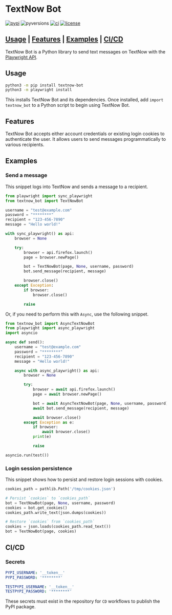 # TextNow Bot

[![pypi](https://img.shields.io/pypi/v/textnow-bot)](https://pypi.org/project/textnow-bot)
![pyversions](https://img.shields.io/pypi/pyversions/textnow-bot)
[![ci](https://github.com/george-lim/textnow-bot-python/workflows/CI/badge.svg)](https://github.com/george-lim/textnow-bot-python/actions)
[![license](https://img.shields.io/github/license/george-lim/textnow-bot-python)](https://github.com/george-lim/textnow-bot-python/blob/main/LICENSE)

## [Usage](#usage) | [Features](#features) | [Examples](#examples) | [CI/CD](#cicd)

TextNow Bot is a Python library to send text messages on TextNow with the [Playwright API](https://microsoft.github.io/playwright-python).

## Usage

```bash
python3 -m pip install textnow-bot
python3 -m playwright install
```

This installs TextNow Bot and its dependencies. Once installed, add `import textnow_bot` to a Python script to begin using TextNow Bot.

## Features

TextNow Bot accepts either account credentials or existing login cookies to authenticate the user. It allows users to send messages programmatically to various recipients.

## Examples

### Send a message

This snippet logs into TextNow and sends a message to a recipient.

```python
from playwright import sync_playwright
from textnow_bot import TextNowBot

username = "test@example.com"
password = "********"
recipient = "123-456-7890"
message = "Hello world!"

with sync_playwright() as api:
    browser = None

    try:
        browser = api.firefox.launch()
        page = browser.newPage()

        bot = TextNowBot(page, None, username, password)
        bot.send_message(recipient, message)

        browser.close()
    except Exception:
        if browser:
            browser.close()

        raise
```

Or, if you need to perform this with `Async`, use the following snippet.

```python
from textnow_bot import AsyncTextNowBot
from playwright import async_playwright
import asyncio

async def send():
    username = "test@example.com"
    password = "********"
    recipient = "123-456-7890"
    message = "Hello world!"

    async with async_playwright() as api:
        browser = None

        try:
            browser = await api.firefox.launch()
            page = await browser.newPage()

            bot = await AsyncTextNowBot(page, None, username, password)
            await bot.send_message(recipient, message)

            await browser.close()
        except Exception as e:
            if browser:
                await browser.close()
            print(e)

            raise

asyncio.run(test())
```


### Login session persistence

This snippet shows how to persist and restore login sessions with cookies.

```python
cookies_path = pathlib.Path('/tmp/cookies.json')

# Persist `cookies` to `cookies_path`
bot = TextNowBot(page, None, username, password)
cookies = bot.get_cookies()
cookies_path.write_text(json.dumps(cookies))

# Restore `cookies` from `cookies_path`
cookies = json.loads(cookies_path.read_text())
bot = TextNowBot(page, cookies)
```

## CI/CD

### Secrets

```yaml
PYPI_USERNAME: '__token__'
PYPI_PASSWORD: '********'

TESTPYPI_USERNAME: '__token__'
TESTPYPI_PASSWORD: '********'
```

These secrets must exist in the repository for `CD` workflows to publish the PyPI package.
